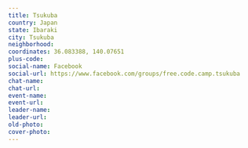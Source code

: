 ```yaml
---
title: Tsukuba
country: Japan
state: Ibaraki
city: Tsukuba
neighborhood: 
coordinates: 36.083388, 140.07651
plus-code:
social-name: Facebook
social-url: https://www.facebook.com/groups/free.code.camp.tsukuba
chat-name:
chat-url:
event-name:
event-url:
leader-name:
leader-url:
old-photo: 
cover-photo:
---
```

